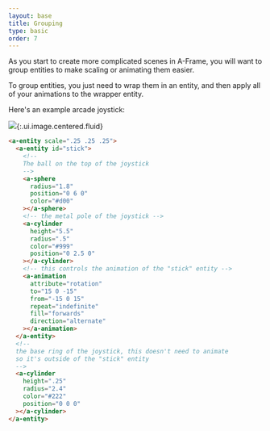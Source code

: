 ```yaml
---
layout: base
title: Grouping
type: basic
order: 7
---
```


As you start to create more complicated scenes in A-Frame, you will want to group entities to make scaling or animating them easier.

To group entities, you just need to wrap them in an entity, and then apply all of your animations to the wrapper entity.

Here's an example arcade joystick:

![](http://i.imgur.com/igRo6Dk.gif){:.ui.image.centered.fluid}

```html
<a-entity scale=".25 .25 .25">
  <a-entity id="stick">
    <!--
    The ball on the top of the joystick
    -->
    <a-sphere
      radius="1.8"
      position="0 6 0"
      color="#d00"
    ></a-sphere>
    <!-- the metal pole of the joystick -->
    <a-cylinder
      height="5.5"
      radius=".5"
      color="#999"
      position="0 2.5 0"
    ></a-cylinder>
    <!-- this controls the animation of the "stick" entity -->
    <a-animation
      attribute="rotation"
      to="15 0 -15"
      from="-15 0 15"
      repeat="indefinite"
      fill="forwards"
      direction="alternate"
    ></a-animation>
  </a-entity>
  <!--
  the base ring of the joystick, this doesn't need to animate
  so it's outside of the "stick" entity
  -->
  <a-cylinder
    height=".25"
    radius="2.4"
    color="#222"
    position="0 0 0"
  ></a-cylinder>
</a-entity>
```

